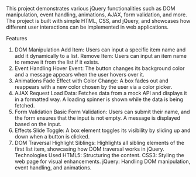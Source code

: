 This project demonstrates various jQuery functionalities such as DOM manipulation, event handling, animations, AJAX, form validation, and more. The project is built with simple HTML, CSS, and jQuery, and showcases how different user interactions can be implemented in web applications.

Features
1. DOM Manipulation
Add Item: Users can input a specific item name and add it dynamically to a list.
Remove Item: Users can input an item name to remove it from the list if it exists.
2. Event Handling
Hover Event: The button changes its background color and a message appears when the user hovers over it.
3. Animations
Fade Effect with Color Change: A box fades out and reappears with a new color chosen by the user via a color picker.
4. AJAX Request
Load Data: Fetches data from a mock API and displays it in a formatted way. A loading spinner is shown while the data is being fetched.
5. Form Validation
Basic Form Validation: Users can submit their name, and the form ensures that the input is not empty. A message is displayed based on the input.
6. Effects
Slide Toggle: A box element toggles its visibility by sliding up and down when a button is clicked.
7. DOM Traversal
Highlight Siblings: Highlights all sibling elements of the first list item, showcasing how DOM traversal works in jQuery.
Technologies Used
HTML5: Structuring the content.
CSS3: Styling the web page for visual enhancements.
jQuery: Handling DOM manipulation, event handling, and animations.
